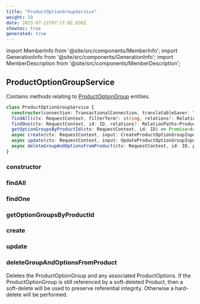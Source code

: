 ```yaml
---
title: "ProductOptionGroupService"
weight: 10
date: 2023-07-21T07:17:02.036Z
showtoc: true
generated: true
---
```

<!-- This file was generated from the Vendure source. Do not modify. Instead, re-run the "docs:build" script -->
import MemberInfo from '@site/src/components/MemberInfo';
import GenerationInfo from '@site/src/components/GenerationInfo';
import MemberDescription from '@site/src/components/MemberDescription';


## ProductOptionGroupService

<GenerationInfo sourceFile="packages/core/src/service/services/product-option-group.service.ts" sourceLine="34" packageName="@vendure/core" />

Contains methods relating to <a href='/docs/reference/typescript-api/entities/product-option-group#productoptiongroup'>ProductOptionGroup</a> entities.

```ts title="Signature"
class ProductOptionGroupService {
  constructor(connection: TransactionalConnection, translatableSaver: TranslatableSaver, customFieldRelationService: CustomFieldRelationService, productOptionService: ProductOptionService, eventBus: EventBus, translator: TranslatorService)
  findAll(ctx: RequestContext, filterTerm?: string, relations?: RelationPaths<ProductOptionGroup>) => Promise<Array<Translated<ProductOptionGroup>>>;
  findOne(ctx: RequestContext, id: ID, relations?: RelationPaths<ProductOptionGroup>) => Promise<Translated<ProductOptionGroup> | undefined>;
  getOptionGroupsByProductId(ctx: RequestContext, id: ID) => Promise<Array<Translated<ProductOptionGroup>>>;
  async create(ctx: RequestContext, input: CreateProductOptionGroupInput) => Promise<Translated<ProductOptionGroup>>;
  async update(ctx: RequestContext, input: UpdateProductOptionGroupInput) => Promise<Translated<ProductOptionGroup>>;
  async deleteGroupAndOptionsFromProduct(ctx: RequestContext, id: ID, productId: ID) => ;
}
```

<div className="members-wrapper">

### constructor

<MemberInfo kind="method" type="(connection: <a href='/docs/reference/typescript-api/data-access/transactional-connection#transactionalconnection'>TransactionalConnection</a>, translatableSaver: <a href='/docs/reference/typescript-api/service-helpers/translatable-saver#translatablesaver'>TranslatableSaver</a>, customFieldRelationService: CustomFieldRelationService, productOptionService: <a href='/docs/reference/typescript-api/services/product-option-service#productoptionservice'>ProductOptionService</a>, eventBus: <a href='/docs/reference/typescript-api/events/event-bus#eventbus'>EventBus</a>, translator: TranslatorService) => ProductOptionGroupService"   />


### findAll

<MemberInfo kind="method" type="(ctx: <a href='/docs/reference/typescript-api/request/request-context#requestcontext'>RequestContext</a>, filterTerm?: string, relations?: RelationPaths&#60;<a href='/docs/reference/typescript-api/entities/product-option-group#productoptiongroup'>ProductOptionGroup</a>&#62;) => Promise&#60;Array&#60;Translated&#60;<a href='/docs/reference/typescript-api/entities/product-option-group#productoptiongroup'>ProductOptionGroup</a>&#62;&#62;&#62;"   />


### findOne

<MemberInfo kind="method" type="(ctx: <a href='/docs/reference/typescript-api/request/request-context#requestcontext'>RequestContext</a>, id: <a href='/docs/reference/typescript-api/common/id#id'>ID</a>, relations?: RelationPaths&#60;<a href='/docs/reference/typescript-api/entities/product-option-group#productoptiongroup'>ProductOptionGroup</a>&#62;) => Promise&#60;Translated&#60;<a href='/docs/reference/typescript-api/entities/product-option-group#productoptiongroup'>ProductOptionGroup</a>&#62; | undefined&#62;"   />


### getOptionGroupsByProductId

<MemberInfo kind="method" type="(ctx: <a href='/docs/reference/typescript-api/request/request-context#requestcontext'>RequestContext</a>, id: <a href='/docs/reference/typescript-api/common/id#id'>ID</a>) => Promise&#60;Array&#60;Translated&#60;<a href='/docs/reference/typescript-api/entities/product-option-group#productoptiongroup'>ProductOptionGroup</a>&#62;&#62;&#62;"   />


### create

<MemberInfo kind="method" type="(ctx: <a href='/docs/reference/typescript-api/request/request-context#requestcontext'>RequestContext</a>, input: CreateProductOptionGroupInput) => Promise&#60;Translated&#60;<a href='/docs/reference/typescript-api/entities/product-option-group#productoptiongroup'>ProductOptionGroup</a>&#62;&#62;"   />


### update

<MemberInfo kind="method" type="(ctx: <a href='/docs/reference/typescript-api/request/request-context#requestcontext'>RequestContext</a>, input: UpdateProductOptionGroupInput) => Promise&#60;Translated&#60;<a href='/docs/reference/typescript-api/entities/product-option-group#productoptiongroup'>ProductOptionGroup</a>&#62;&#62;"   />


### deleteGroupAndOptionsFromProduct

<MemberInfo kind="method" type="(ctx: <a href='/docs/reference/typescript-api/request/request-context#requestcontext'>RequestContext</a>, id: <a href='/docs/reference/typescript-api/common/id#id'>ID</a>, productId: <a href='/docs/reference/typescript-api/common/id#id'>ID</a>) => "   />

Deletes the ProductOptionGroup and any associated ProductOptions. If the ProductOptionGroup
is still referenced by a soft-deleted Product, then a soft-delete will be used to preserve
referential integrity. Otherwise a hard-delete will be performed.


</div>
